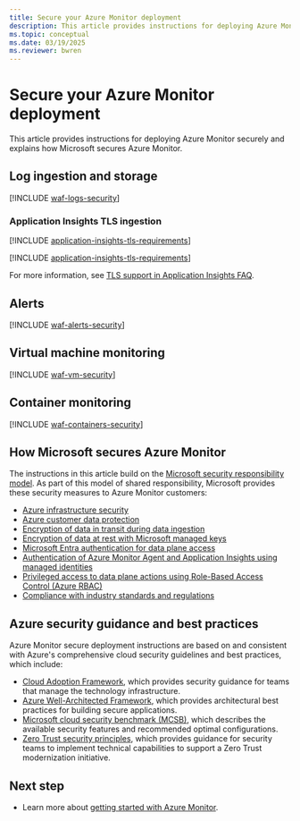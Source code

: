```yaml
---
title: Secure your Azure Monitor deployment
description: This article provides instructions for deploying Azure Monitor securely and explains how Microsoft secures Azure Monitor. 
ms.topic: conceptual
ms.date: 03/19/2025
ms.reviewer: bwren
---
```


# Secure your Azure Monitor deployment 

This article provides instructions for deploying Azure Monitor securely and explains how Microsoft secures Azure Monitor. 

## Log ingestion and storage

[!INCLUDE [waf-logs-security](../logs/includes/waf-logs-security.md)]

### Application Insights TLS ingestion

[!INCLUDE [application-insights-tls-requirements](../app/includes/application-insights-tls-requirements.md)]

[!INCLUDE [application-insights-tls-requirements](../app/includes/application-insights-tls-requirements-deprecating.md)]

For more information, see [TLS support in Application Insights FAQ](application-insights-faq.yml#tls-support).

## Alerts

[!INCLUDE [waf-alerts-security](../alerts/includes/waf-alerts-security.md)]

## Virtual machine monitoring

[!INCLUDE [waf-vm-security](../vm/includes/waf-vm-security.md)]

## Container monitoring

[!INCLUDE [waf-containers-security](../containers/includes/waf-containers-security.md)]

## How Microsoft secures Azure Monitor

The instructions in this article build on the [Microsoft security responsibility model](/azure/security/fundamentals/shared-responsibility). As part of this model of shared responsibility, Microsoft provides these security measures to Azure Monitor customers:

- [Azure infrastructure security](/azure/security/fundamentals/infrastructure)
- [Azure customer data protection](/azure/security/fundamentals/protection-customer-data)
- [Encryption of data in transit during data ingestion](/azure/security/fundamentals/double-encryption#data-in-transit)
- [Encryption of data at rest with Microsoft managed keys](/azure/security/fundamentals/encryption-atrest#encryption-at-rest-in-microsoft-cloud-services)
- [Microsoft Entra authentication for data plane access](/azure/azure-monitor/app/azure-ad-authentication)
- [Authentication of Azure Monitor Agent and Application Insights using managed identities](/entra/identity/managed-identities-azure-resources/overview)
- [Privileged access to data plane actions using Role-Based Access Control (Azure RBAC)](/azure/role-based-access-control/overview)
- [Compliance with industry standards and regulations](/azure/compliance/offerings)

## Azure security guidance and best practices

Azure Monitor secure deployment instructions are based on and consistent with Azure's comprehensive cloud security guidelines and best practices, which include:

- [Cloud Adoption Framework](/azure/cloud-adoption-framework/secure/overview), which provides security guidance for teams that manage the technology infrastructure.
- [Azure Well-Architected Framework](/azure/architecture/framework/), which provides architectural best practices for building secure applications.
- [Microsoft cloud security benchmark (MCSB)](/security/benchmark/azure/overview), which describes the available security features and recommended optimal configurations. 
- [Zero Trust security principles](/security/zero-trust/zero-trust-overview), which provides guidance for security teams to implement technical capabilities to support a Zero Trust modernization initiative.

## Next step

* Learn more about [getting started with Azure Monitor](getting-started.md).
